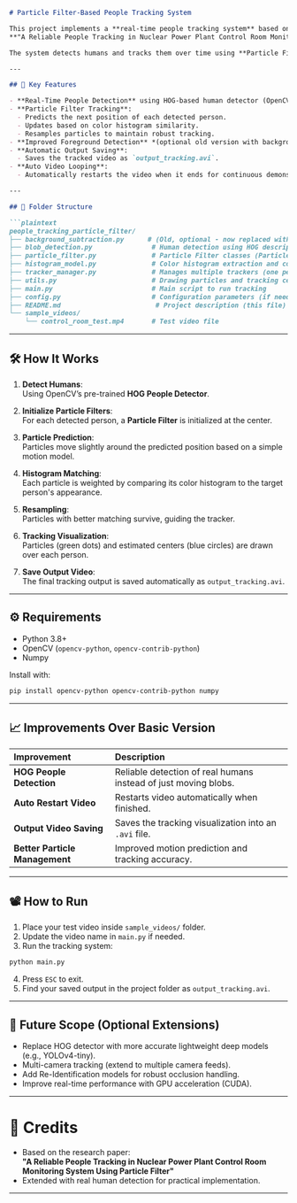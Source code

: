 

```markdown
# Particle Filter-Based People Tracking System

This project implements a **real-time people tracking system** based on the research paper:  
**"A Reliable People Tracking in Nuclear Power Plant Control Room Monitoring System Using Particle Filter"**

The system detects humans and tracks them over time using **Particle Filters** and **Color Histogram Matching**.

---

## 🚀 Key Features

- **Real-Time People Detection** using HOG-based human detector (OpenCV).
- **Particle Filter Tracking**:
  - Predicts the next position of each detected person.
  - Updates based on color histogram similarity.
  - Resamples particles to maintain robust tracking.
- **Improved Foreground Detection** *(optional old version with background subtraction available)*.
- **Automatic Output Saving**:
  - Saves the tracked video as `output_tracking.avi`.
- **Auto Video Looping**:
  - Automatically restarts the video when it ends for continuous demonstration.

---

## 📂 Folder Structure

```plaintext
people_tracking_particle_filter/
├── background_subtraction.py      # (Old, optional - now replaced with HOG detection)
├── blob_detection.py               # Human detection using HOG descriptor
├── particle_filter.py              # Particle Filter classes (Particle + ParticleFilter)
├── histogram_model.py              # Color histogram extraction and comparison
├── tracker_manager.py              # Manages multiple trackers (one per detected person)
├── utils.py                        # Drawing particles and tracking centers
├── main.py                         # Main script to run tracking
├── config.py                       # Configuration parameters (if needed)
├── README.md                        # Project description (this file)
└── sample_videos/
    └── control_room_test.mp4       # Test video file
```

---

## 🛠️ How It Works

1. **Detect Humans**:  
   Using OpenCV’s pre-trained **HOG People Detector**.

2. **Initialize Particle Filters**:  
   For each detected person, a **Particle Filter** is initialized at the center.

3. **Particle Prediction**:  
   Particles move slightly around the predicted position based on a simple motion model.

4. **Histogram Matching**:  
   Each particle is weighted by comparing its color histogram to the target person's appearance.

5. **Resampling**:  
   Particles with better matching survive, guiding the tracker.

6. **Tracking Visualization**:  
   Particles (green dots) and estimated centers (blue circles) are drawn over each person.

7. **Save Output Video**:  
   The final tracking output is saved automatically as `output_tracking.avi`.

---

## ⚙️ Requirements

- Python 3.8+
- OpenCV (`opencv-python`, `opencv-contrib-python`)
- Numpy

Install with:

```bash
pip install opencv-python opencv-contrib-python numpy
```

---

## 📈 Improvements Over Basic Version

| Improvement | Description |
|:---|:---|
| **HOG People Detection** | Reliable detection of real humans instead of just moving blobs. |
| **Auto Restart Video** | Restarts video automatically when finished. |
| **Output Video Saving** | Saves the tracking visualization into an `.avi` file. |
| **Better Particle Management** | Improved motion prediction and tracking accuracy. |

---

## 📽️ How to Run

1. Place your test video inside `sample_videos/` folder.
2. Update the video name in `main.py` if needed.
3. Run the tracking system:

```bash
python main.py
```

4. Press `ESC` to exit.
5. Find your saved output in the project folder as `output_tracking.avi`.

---

## 🎯 Future Scope (Optional Extensions)

- Replace HOG detector with more accurate lightweight deep models (e.g., YOLOv4-tiny).
- Multi-camera tracking (extend to multiple camera feeds).
- Add Re-Identification models for robust occlusion handling.
- Improve real-time performance with GPU acceleration (CUDA).

---

# 🙌 Credits

- Based on the research paper:  
  **"A Reliable People Tracking in Nuclear Power Plant Control Room Monitoring System Using Particle Filter"**
- Extended with real human detection for practical implementation.

---
